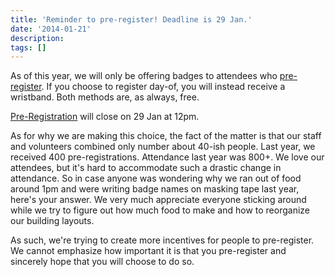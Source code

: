 ```yaml
---
title: 'Reminder to pre-register! Deadline is 29 Jan.'
date: '2014-01-21'
description:
tags: []
---
```

As of this year, we will only be offering badges to attendees who [pre-register](/uchi-con/registration). If you choose to register day-of, you will instead receive a wristband. Both methods are, as always, free.

[Pre-Registration](/uchi-con/registration) will close on 29 Jan at 12pm.

As for why we are making this choice, the fact of the matter is that our staff and volunteers combined only number about 40-ish people. Last year, we received 400 pre-registrations. Attendance last year was 800+. We love our attendees, but it's hard to accommodate such a drastic change in attendance. So in case anyone was wondering why we ran out of food around 1pm and were writing badge names on masking tape last year, here's your answer. We very much appreciate everyone sticking around while we try to figure out how much food to make and how to reorganize our building layouts.

As such, we're trying to create more incentives for people to pre-register. We cannot emphasize how important it is that you pre-register and sincerely hope that you will choose to do so.
